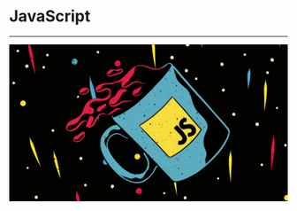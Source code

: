# JavaScript 
---


<p align="center">
<img src="https://github.com/luisalbertmschz/JS/blob/master/Topics/EzgdmaCQuT84bgDL4fhXZS.jpg " >
</p>

